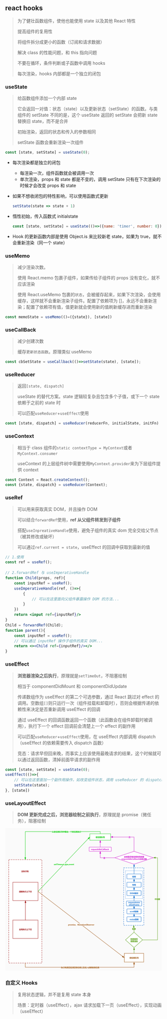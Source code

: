 ## react hooks

> 为了健壮函数组件，使他也能使用 state 以及其他 React 特性
>
> 提高组件的复用性
>
> 将组件拆分成更小的函数（订阅和请求数据）
>
> 解决 class 的性能问题，和 this 指向问题
>
> 不要在循环，条件判断或子函数中调用 hooks
>
> 每次渲染，hooks 内部都是一个独立的闭包

### useState

> 给函数组件添加一个内部 state
>
> 它会返回一对值：状态（state）以及更新状态（setState）的函数。与类组件的 setState 不同的是，这个 useState 返回的 setState 会把新 state 替换旧 state，而不是合并
>
> 初始渲染，返回的状态和传入的参数相同
>
> setState 函数会重新渲染一次组件

```js
const [state, setState] = useState(0);
```

- 每次渲染都是独立的闭包
  - 每渲染一次，组件函数就会被调用一次
  - 单次渲染，props 和 state 都是不变的，调用 setState 只有在下次渲染的时候才会改变 props 和 state

- 如果不想收闭包的特性影响，可以使用函数式更新

  ```js
  setState(state => state + 1)
  ```

- 惰性初始，传入函数式 initialstate

  ```js
  const [state, setState] = useState(()=>({name: 'timer', number: 0}))
  ```

- Hook 的更新函数内部是使用 Object.is 来比较新老 state，如果为 true，就不会重新渲染（同一个 state）

### useMemo

> 减少渲染次数。
>
> 使用 React.memo 包裹子组件，如果传给子组件的 props 没有变化，就不应该渲染
>
> 使用 React.useMemo 包裹的`状态`，会被缓存起来，如果下次渲染，会使用缓存，这样就不会重新渲染子组件。配置了依赖项为 []，永远不会重新渲染；配置了依赖项有值，值更新就会使用新的值刷新缓存进而重新渲染

```jsx | pure
const memoState = useMemo(()=({state}), [state])
```

### useCallBack

> 减少创建次数
>
> 缓存`更新状态函数`。原理类似 useMemo

```jsx | pure
const cbSetState = useCallback(()=>setState(state), [state]);
```

### useReducer

> 返回`[state, dispatch]`
>
> useState 的替代方案。state 逻辑较复杂且包含多个子值，或下一个 state 依赖于之前的 state 时
>
> 可以匹配`useReducer`+`useEffect`使用

```jsx | pure
const [state, dispatch] = useReducer(reducerFn, initialState, initFn)
```

### useContext

> 相当于 class 组件的`static contextType = MyContext`或者`MyContext.consumer`
>
> useContext 的上层组件树中需要使用`MyContext.provider`来为下层组件提供 context

```jsx | pure
const Context = React.createContext();
const {state, dispatch} = useReducer(Context);
```

### useRef

> 可以用来获取真实 DOM，并且操作 DOM
>
> 可以结合`forwardRef`使用，**ref 从父组件转发到子组件**
>
> 搭配`useInpreativeHandle`使用，避免子组件的真实 dom 完全交给父节点（被其修改或破坏）
>
> 可以通过`ref.current = state`，useEffect 的回调中获取到最新的值

```jsx | pure
// 1.使用
const ref = useRef();

// 2.forwardRef 与 useImperativeHandle
function Child(props, ref){
    const inputRef = useRef();
    useImperativeHandle(ref, ()=>{
        {
            // 可以在这里面向父组件暴露操作 DOM 的方法...
        }
    })
    return <input ref={inputRef}/>
}
Child = forwardRef(Child);
function parent(){
    const inputRef = useRef();
    // 可以通过 inputRef 操作子组件的真实 DOM...
    return <><Child ref={inputRef}/></>
}
```

### useEffect

> **浏览器渲染之后执行**，原理就是`setTimeOut`，不阻塞绘制
>
> 相当于 componentDidMount 和 componentDidUpdate
>
> 传递数组作为 useEffect 的第二个可选参数，通过 React 跳过对 effect 的调用。空数组`[]`则只运行一次（组件挂载和卸载时），否则会根据传递的依赖性来决定是否重新调用 useEffect 的回调
>
> 通过 useEffect 的回调函数返回一个函数（此函数会在组件卸载时被调用），执行下一个 effect 回调前会清楚上一个 effect 的副作用
>
> 可以匹配`useReducer`+`useEffect`使用，在 useEffect 内部调用 dispatch（useEffect 的依赖需要传入 dispatch 函数）
>
> 竞态：请求早但回来晚，而事实上应该使用最晚请求的结果，这个时候就可以通过返回函数，清掉前面早请求的副作用

```jsx | pure
const [state, setState] = useState(0);
useEffect(()=>{
    // 可以在这里面加一个副作用操作，如改变组件状态，调用 useReducer 的 dispatch 等
    setState(state);
}, [state])
```

### useLayoutEffect

> **DOM 更新完成之后，浏览器绘制之前执行**，原理就是 promise（微任务），阻塞绘制

![](./event-loop.use-layout-effect.jpg)



### 自定义 Hooks

> 复用状态逻辑，并不是复用 state 本身
>
> 场景：定时器（useEffect），ajax 请求加载下一页（useEffect），实现动画（useEffect）